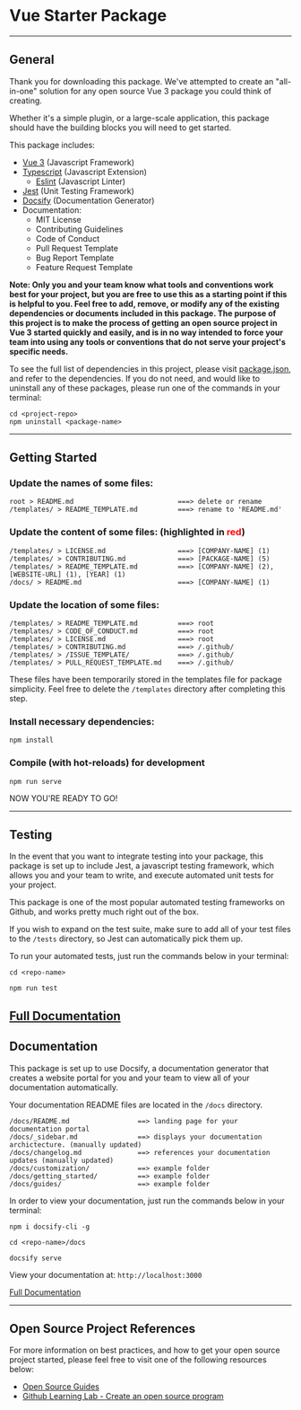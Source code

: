 # Vue Starter Package
---

## General
Thank you for downloading this package. We've attempted to create an "all-in-one" solution for any
open source Vue 3 package you could think of creating.

Whether it's a simple plugin, or a large-scale application, this package should have the building
blocks you will need to get started.

This package includes:
* [Vue 3](https://v3.vuejs.org/) (Javascript Framework)
* [Typescript](https://www.typescriptlang.org/) (Javascript Extension)
    * [Eslint](https://eslint.org/) (Javascript Linter)
* [Jest](https://jestjs.io/) (Unit Testing Framework)
* [Docsify](https://docsify.js.org/#/) (Documentation Generator)
* Documentation:
    * MIT License
    * Contributing Guidelines
    * Code of Conduct
    * Pull Request Template
    * Bug Report Template
    * Feature Request Template

**Note: Only you and your team know what tools and conventions work best for your project, but you
are free to use this as a starting point if this is helpful to you. Feel free to add, remove, or
modify any of the existing dependencies or documents included in this package. The purpose of this
project is to make the process of getting an open source project in Vue 3 started quickly and
easily, and is in no way intended to force your team into using any tools or conventions that do
not serve your project's specific needs.**

To see the full list of dependencies in this project, please visit [package.json](package.json),
and refer to the dependencies. If you do not need, and would like to uninstall any of these
packages, please run one of the commands in your terminal:
```
cd <project-repo>
npm uninstall <package-name>
```

---

## Getting Started

### Update the names of some files:
```
root > README.md                          ===> delete or rename
/templates/ > README_TEMPLATE.md          ===> rename to 'README.md'
```

### Update the content of some files: (highlighted in <span style="color:red">red</span>)
```
/templates/ > LICENSE.md                  ===> [COMPANY-NAME] (1)
/templates/ > CONTRIBUTING.md             ===> [PACKAGE-NAME] (5)
/templates/ > README_TEMPLATE.md          ===> [COMPANY-NAME] (2), [WEBSITE-URL] (1), [YEAR] (1)
/docs/ > README.md                        ===> [COMPANY-NAME] (1)
```

### Update the location of some files:
```
/templates/ > README_TEMPLATE.md          ===> root
/templates/ > CODE_OF_CONDUCT.md          ===> root
/templates/ > LICENSE.md                  ===> root
/templates/ > CONTRIBUTING.md             ===> /.github/
/templates/ > /ISSUE_TEMPLATE/            ===> /.github/
/templates/ > PULL_REQUEST_TEMPLATE.md    ===> /.github/
```
These files have been temporarily stored in the templates file for package simplicity.
Feel free to delete the `/templates` directory after completing this step.

### Install necessary dependencies:
```
npm install
```

### Compile (with hot-reloads) for development
```
npm run serve
```

NOW YOU'RE READY TO GO!

---

## Testing
In the event that you want to integrate testing into your package, this package is set up to include
Jest, a javascript testing framework, which allows you and your team to write, and execute
automated unit tests for your project.

This package is one of the most popular automated testing frameworks on Github, and works pretty
much right out of the box.

If you wish to expand on the test suite, make sure to add all of your test files to the `/tests`
directory, so Jest can automatically pick them up.

To run your automated tests, just run the commands below in your terminal:
```
cd <repo-name>

npm run test
```

[Full Documentation](https://jestjs.io/)
---

## Documentation
This package is set up to use Docsify, a documentation generator that creates a website portal for
you and your team to view all of your documentation automatically.

Your documentation README files are located in the `/docs` directory.
```
/docs/README.md                 ==> landing page for your documentation portal
/docs/_sidebar.md               ==> displays your documentation archictecture. (manually updated)
/docs/changelog.md              ==> references your documentation updates (manually updated)
/docs/customization/            ==> example folder
/docs/getting_started/          ==> example folder
/docs/guides/                   ==> example folder
```

In order to view your documentation, just run the commands below in your terminal:
```
npm i docsify-cli -g

cd <repo-name>/docs

docsify serve
```
View your documentation at: `http://localhost:3000`

[Full Documentation](https://docsify.js.org/#/)

---

## Open Source Project References
For more information on best practices, and how to get your open source project started, please
feel free to visit one of the following resources below:

* [Open Source Guides](https://opensource.guide/starting-a-project/)
* [Github Learning Lab - Create an open source program](https://lab.github.com/githubtraining/create-an-open-source-program)
